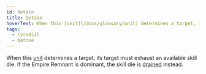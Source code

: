 ```yaml
---
id: detain
title: Detain
hoverText: When this [unit](/docs/glossary/unit) determines a target, its target must exhaust an available skill die. If the Empire Remnant is dominant, the skill die is [drained](/docs/glossary/drained) instead.
tags:
  - Cyrodiil
  - Native
---
```


When this [unit](/docs/glossary/unit) determines a target, its target must exhaust an available skill die. If the Empire Remnant is dominant, the skill die is [drained](/docs/glossary/drained) instead.
